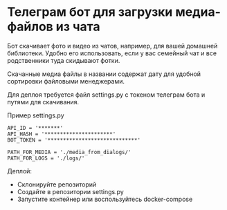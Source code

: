 # Телеграм бот для загрузки медиа-файлов из чата

Бот скачивает фото и видео из чатов, например, для вашей домашней библиотеки. Удобно его использовать, если у вас семейный чат и все родственники туда скидывают фотки.

Скачанные медиа файлы в названии содержат дату для удобной сортировки файловыми менеджерами.

Для деплоя требуется файл settings.py с токеном телеграм бота и путями для скачивания.

Пример settings.py
```
API_ID = '*******'
API_HASH = '**********************'
BOT_TOKEN = '*****************************'

PATH_FOR_MEDIA = './media_from_dialogs/'
PATH_FOR_LOGS = './logs/'
```
Деплой:
- Склонируйте репозиторий
- Создайте в репозитории settings.py
- Запустите контейнер или воспользуйтесь docker-compose 
